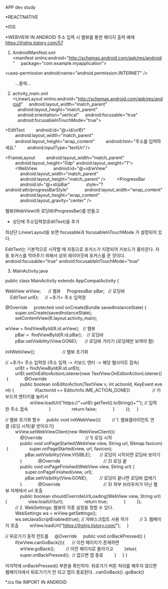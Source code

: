 APP dev study

\*REACTNATIVE

\*IOS

\*WEBVIEW IN ANDROID
주소 입력 시 웹뷰를 통한 페이지 출력 예제
https://jhshjs.tistory.com/57

1. AndroidManifest.xml
   <?xml version="1.0" encoding="utf-8"?>
   <manifest xmlns:android="http://schemas.android.com/apk/res/android"
       package="com.example.myapplication">

<uses-permission android:name="android.permission.INTERNET" />

<application>
        ...중략... 
    </application>

</manifest>

2. activity_main.xml
   <?xml version="1.0" encoding="utf-8"?>
   <LinearLayout xmlns:android="http://schemas.android.com/apk/res/android"
       android:layout_width="match_parent"
       android:layout_height="match_parent"
       android:orientation="vertical"
       android:focusable="true"
       android:focusableInTouchMode="true">

<!-- +추가> 주소 입력창 -->

<EditText
        android:id="@+id/urlEt"
        android:layout_width="match_parent"
        android:layout_height="wrap_content"
        android:hint="주소를 입력하세요."
        android:inputType="textUri"/>

<!-- 웹뷰 및 로딩바 -->

<FrameLayout
        android:layout_width="match_parent"
        android:layout_height="0dp" android:layout_weight="1">
        <WebView
            android:id="@+id/wView"
            android:layout_width="match_parent"
            android:layout_height="match_parent" />
        <ProgressBar
            android:id="@+id/pBar"
            style="?android:attr/progressBarStyle"
            android:layout_width="wrap_content"
            android:layout_height="wrap_content"
            android:layout_gravity="center" />
    </FrameLayout>

</LinearLayout>
웹뷰(WebView)와 로딩바(ProgressBar)를 만들고

- 상단에 주소입력창(EditText)을 추가

최상단 LinearLayout을 보면
focusable과 focusableInTouchMode 가 설정되어 있다.

EditText는 기본적으로 시작할 때 자동으로 포커스가 지정되어 키보드가 올라온다.
자동 포커스를 막아주기 위해서 상위 레이아웃에 포커스를 준 것이다.
android:focusable="true"
android:focusableInTouchMode="true"

3. MainActivity.java

public class MainActivity extends AppCompatActivity {

WebView wView;      // 웹뷰
    ProgressBar pBar;   // 로딩바
    EditText urlEt;     // +추가> 주소 입력창

@Override
    protected void onCreate(Bundle savedInstanceState) {
        super.onCreate(savedInstanceState);
        setContentView(R.layout.activity_main);

wView = findViewById(R.id.wView);   // 웹뷰
        pBar =  findViewById(R.id.pBar);    // 로딩바
        pBar.setVisibility(View.GONE);      // 로딩바 가리기 (로딩때만 보여야 함)

initWebView();                      // 웹뷰 초기화

// +추가> 주소 입력창 (주소 입력 -> 키보드 엔터 -> 해당 웹사이트 접속)
        urlEt = findViewById(R.id.urlEt);
        urlEt.setOnEditorActionListener(new TextView.OnEditorActionListener() {
            @Override
            public boolean onEditorAction(TextView v, int actionId, KeyEvent event) {
                if(actionId == EditorInfo.IME_ACTION_DONE){                  // 키보드의 엔터키를 눌러서
                    wView.loadUrl("https://"+urlEt.getText().toString()+""); // 입력한 주소 접속
                }
                return false;
            }
        });
    }

// 웹뷰 초기화 함수
    public void initWebView(){
        // 1. 웹뷰클라이언트 연결 (로딩 시작/끝 받아오기)
        wView.setWebViewClient(new WebViewClient(){
            @Override                                   // 1) 로딩 시작
            public void onPageStarted(WebView view, String url, Bitmap favicon) {
                super.onPageStarted(view, url, favicon);
                pBar.setVisibility(View.VISIBLE);       // 로딩이 시작되면 로딩바 보이기
            }
            @Override                                   // 2) 로딩 끝
            public void onPageFinished(WebView view, String url) {
                super.onPageFinished(view, url);
                pBar.setVisibility(View.GONE);          // 로딩이 끝나면 로딩바 없애기
            }
            @Override                                   // 3) 외부 브라우저가 아닌 웹뷰 자체에서 url 호출
            public boolean shouldOverrideUrlLoading(WebView view, String url) {
                view.loadUrl(url);
                return true;
            }
        });
        // 2. WebSettings: 웹뷰의 각종 설정을 정할 수 있다.
        WebSettings ws = wView.getSettings();
        ws.setJavaScriptEnabled(true); // 자바스크립트 사용 허가
        // 3. 웹페이지 호출
        wView.loadUrl("https://jhshjs.tistory.com/");
    }

// 뒤로가기 동작 컨트롤
    @Override
    public void onBackPressed() {
        if(wView.canGoBack()){      // 이전 페이지가 존재하면
            wView.goBack();         // 이전 페이지로 돌아가고
        }else{
            super.onBackPressed();  // 없으면 앱 종료
        }
    }
}

마지막에 onBackPressed() 부분을 확인하자.
뒤로가기 버튼 처리를 해주지 않으면 
웹페이지에서 뒤로가기가 안 되고 앱이 종료된다.
.canGoBack()
.goBack()

\*.ics file IMPORT IN ANDROID
